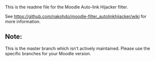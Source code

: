 This is the readme file for the Moodle Auto-link Hijacker filter.

See https://github.com/nakohdo/moodle-filter_autolinkhijacker/wiki for more information.


## Note:
This is the master branch which isn't actively maintained. Please use the specific branches for your Moodle version. 
